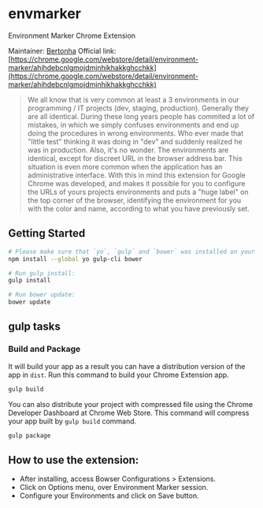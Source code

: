 # envmarker
Environment Marker Chrome Extension

Maintainer: [Bertonha](https://github.com/geovanneb)
Official link: [https://chrome.google.com/webstore/detail/environment-marker/ahjhdebcnlgmojdmjnhikhakkghcchkk](https://chrome.google.com/webstore/detail/environment-marker/ahjhdebcnlgmojdmjnhikhakkghcchkk)

> We all know that is very common at least a 3 environments in our programming / IT projects (dev, staging, production). Generally they are all identical.
During these long years people has commited a lot of mistakes, in which we simply confuses environments and end up doing the procedures in wrong environments.
Who ever made that "little test" thinking it was doing in "dev" and suddenly realized he was in production. Also, it's no wonder. The environments are identical, except for discreet URL in the browser address bar. This situation is even more common when the application has an administrative interface.
With this in mind this extension for Google Chrome was developed, and makes it possible for you to configure the URLs of yours projects environments and puts a "huge label" on the top corner of the browser, identifying the environment for you 
with the color and name, according to what you have previously set.

## Getting Started

```sh
# Please make sure that `yo`, `gulp` and `bower` was installed on your system using this command:
npm install --global yo gulp-cli bower

# Run gulp install:
gulp install

# Run bower update:
bower update
```

## gulp tasks

### Build and Package

It will build your app as a result you can have a distribution version of the app in `dist`. Run this command to build your Chrome Extension app.

```bash
gulp build
```

You can also distribute your project with compressed file using the Chrome Developer Dashboard at Chrome Web Store. This command will compress your app built by `gulp build` command.

```bash
gulp package
```

## How to use the extension:

- After installing, access Bowser Configurations > Extensions.
- Click on Options menu, over Environment Marker session.
- Configure your Environments and click on Save button.